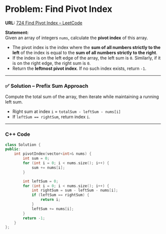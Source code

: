 # Problem: Find Pivot Index  

**URL:** [724 Find Pivot Index – LeetCode](https://leetcode.com/problems/find-pivot-index/)  

**Statement:**  
Given an array of integers `nums`, calculate the **pivot index** of this array.  

- The pivot index is the index where the **sum of all numbers strictly to the left** of the index is equal to the **sum of all numbers strictly to the right**.  
- If the index is on the left edge of the array, the left sum is `0`. Similarly, if it is on the right edge, the right sum is `0`.  
- Return the **leftmost pivot index**. If no such index exists, return `-1`.  

---

### ✅ Solution – Prefix Sum Approach  
Compute the total sum of the array, then iterate while maintaining a running left sum.  
- Right sum at index `i` = `totalSum - leftSum - nums[i]`  
- If `leftSum == rightSum`, return index `i`.  

---

### C++ Code
```cpp
class Solution {
public:
    int pivotIndex(vector<int>& nums) {
        int sum = 0;
        for (int i = 0; i < nums.size(); i++) {
            sum += nums[i];
        }

        int leftSum = 0;
        for (int i = 0; i < nums.size(); i++) {
            int rightSum = sum - leftSum - nums[i];
            if (leftSum == rightSum) {
                return i;
            }
            leftSum += nums[i];
        }
        return -1;
    }
};
```